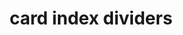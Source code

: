 ---
layout: smileys&emotion
title: card index dividers
emoji: card_index_dividers
permalink: 🗂.html
image: assets/img/3moji/card_index_dividers.png
---